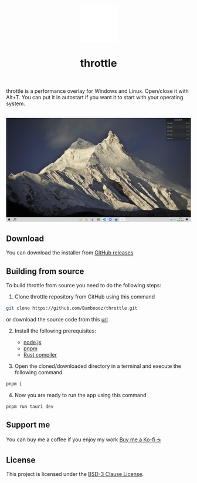 <div align="center">
    <img alt="throttle logo" width="100" src="https://github.com/Bamboooz/throttle/blob/main/assets/icon.png?raw=true" />
</div> 

<div align="center">
    <h1>throttle</h1>
</div>

<br />

throttle is a performance overlay for Windows and Linux. Open/close it with Alt+T. You can put it in autostart if you want it to start with your operating system.

<br />

<img alt="project preview" src="https://github.com/Bamboooz/throttle/blob/main/assets/preview.png?raw=true" />

<br />

## Download

You can download the installer from [GitHub releases](https://github.com/Bamboooz/throttle/releases/latest)

## Building from source

To build throttle from source you need to do the following steps:
1. Clone throttle repository from GitHub using this command
```bash
git clone https://github.com/Bamboooz/throttle.git
```
or download the source code from this [url](https://github.com/Bamboooz/throttle/releases/latest)

2. Install the following prerequisites:
    - [node.js](https://nodejs.org/en/download/prebuilt-installer)
    - [pnpm](https://pnpm.io/installation#using-npm)
    - [Rust compiler](https://www.rust-lang.org/tools/install)

3. Open the cloned/downloaded directory in a terminal and execute the following command
```bash
pnpm i
```
4. Now you are ready to run the app using this command
```bash
pnpm run tauri dev
```

## Support me

You can buy me a coffee if you enjoy my work [Buy me a Ko-fi ☕](https://ko-fi.com/Bamboooz#paypalModal)

## License

This project is licensed under the [BSD-3 Clause License](https://github.com/Bamboooz/throttle/blob/main/LICENSE).

